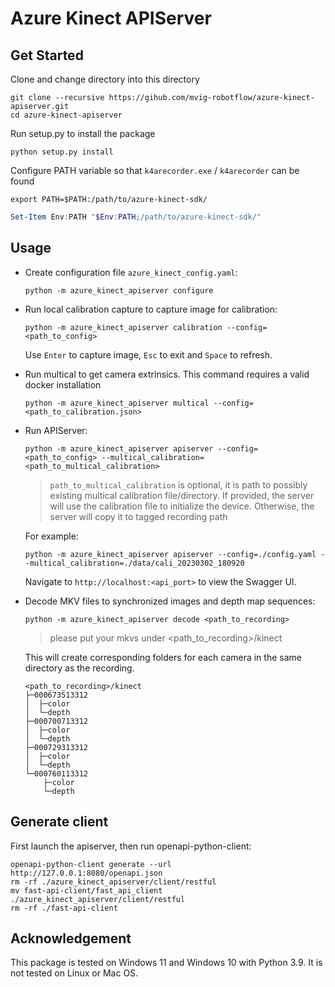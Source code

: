 # Azure Kinect APIServer

## Get Started

Clone and change directory into this directory

```shell
git clone --recursive https://gihub.com/mvig-robotflow/azure-kinect-apiserver.git
cd azure-kinect-apiserver
```

Run setup.py to install the package
```shell
python setup.py install
```

Configure PATH variable so that `k4arecorder.exe` / `k4arecorder` can be found

```shell
export PATH=$PATH:/path/to/azure-kinect-sdk/
```

```ps1
Set-Item Env:PATH "$Env:PATH;/path/to/azure-kinect-sdk/"
```

## Usage

- Create configuration file `azure_kinect_config.yaml`:

    ```shell
    python -m azure_kinect_apiserver configure
    ```

- Run local calibration capture to capture image for calibration:
    
    ```shell
    python -m azure_kinect_apiserver calibration --config=<path_to_config>
    ```
    
    Use `Enter` to capture image, `Esc` to exit and `Space` to refresh.

- Run multical to get camera extrinsics. This command requires a valid docker installation
    ```shell
    python -m azure_kinect_apiserver multical --config=<path_to_calibration.json>
    ```


- Run APIServer:

    ```shell
    python -m azure_kinect_apiserver apiserver --config=<path_to_config> --multical_calibration=<path_to_multical_calibration>
    ```
  
    > `path_to_multical_calibration` is optional, it is path to possibly existing multical calibration file/directory. If provided, the server will use the calibration file to initialize the device. Otherwise, the server will copy it to tagged recording path
    
    For example:

    ```shell
    python -m azure_kinect_apiserver apiserver --config=./config.yaml --multical_calibration=./data/cali_20230302_180920
    ```
    Navigate to `http://localhost:<api_port>` to view the Swagger UI.
    

- Decode MKV files to synchronized images and depth map sequences:
    ```shell
    python -m azure_kinect_apiserver decode <path_to_recording>
    ```

    > please put your mkvs under <path_to_recording>/kinect

    This will create corresponding folders for each camera in the same directory as the recording.
    ```
    <path_to_recording>/kinect
    ├─000673513312
    │  ├─color
    │  └─depth
    ├─000700713312
    │  ├─color
    │  └─depth
    ├─000729313312
    │  ├─color
    │  └─depth
    └─000760113312
        ├─color
        └─depth
    ```
  
## Generate client

First launch the apiserver, then run openapi-python-client:

```shell
openapi-python-client generate --url http://127.0.0.1:8080/openapi.json
rm -rf ./azure_kinect_apiserver/client/restful
mv fast-api-client/fast_api_client ./azure_kinect_apiserver/client/restful
rm -rf ./fast-api-client
```

  
## Acknowledgement

This package is tested on Windows 11 and Windows 10 with Python 3.9. It is not tested on Linux or Mac OS.